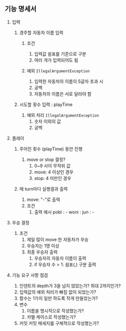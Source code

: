 ## 기능 명세서

1. 입력
    1. 경주할 자동차 이름 입력
       1. 조건
          1. 입력값 쉼표를 기준으로 구분
          2. 여러 개가 입력되어도 됨
       
       2. 예외 `IllegalArgumentException`
          1. 입력한 자동차의 이름이 5글자 초과 시
          2. 공백
          3. 자동차의 이름은 서로 달라야 함
          
    2. 시도할 횟수 입력 : playTime
        1. 예외 처리 `IllegalArgumentException`
           1. 숫자 이외의 값 
           2. 공백

2. 플레이
    1. 주어진 횟수 (playTime) 동안 진행
       1. move or stop 결정?
          1. 0~9 사이 무작위 값
          2. move: 4 이상인 경우
          3. stop: 4 미만인 경우
       
    2. 매 turn마다 실행결과 출력
        1. move: "-"로 출력
        2. 조건
           1. 출력 예시 
              pobi : -
              woni :
              jun : -

3. 우승 결정
   1. 조건
       1. 제일 많이 move 한 자동차가 우승
       2. 우승자는 1명 이상
       3. 최종 우승자 출력
          1. 우승자의 자동차 이름이 출력
          2. if 우승자 수 > 1:
             쉼표(,) 구분 출력


4. 기능 요구 사항 점검
    1. 인덴트의 depth가 3을 넘지 않았는가? 최대 2까지인가?
    2. 입력값의 예외 처리가 빠짐 없이 되었는가?
    3. 함수는 1가지 일만 하도록 작게 만들었는가?
    4. 변수
        1. 이름을 명시적으로 작성했는가?
        2. 카멜 케이스로 작성했는가?
    5. 커밋
       커밋 메세지를 구체적으로 작성했는가?